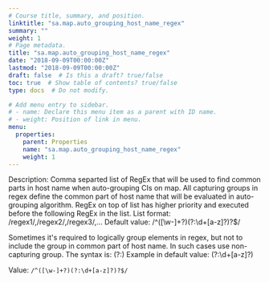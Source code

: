 ```yaml
---
# Course title, summary, and position.
linktitle: "sa.map.auto_grouping_host_name_regex"
summary: ""
weight: 1
# Page metadata.
title: "sa.map.auto_grouping_host_name_regex"
date: "2018-09-09T00:00:00Z"
lastmod: "2018-09-09T00:00:00Z"
draft: false  # Is this a draft? true/false
toc: true  # Show table of contents? true/false
type: docs  # Do not modify.

# Add menu entry to sidebar.
# - name: Declare this menu item as a parent with ID name.
# - weight: Position of link in menu.
menu:
  properties:
    parent: Properties
    name: "sa.map.auto_grouping_host_name_regex"
    weight: 1
---
```


Description: Comma separted list of RegEx that will be used to find common parts in host name when auto-grouping CIs on map.
All capturing groups in regex define the common part of host name that will be evaluated in auto-grouping algorithm.
RegEx on top of list has higher priority and executed before the following RegEx in the list.
List format: /regex1/,/regex2/,/regex3/,...
Default value: 
/^([\w-]+?)(?:\d+[a-z]?)?$/

Sometimes it's required to logically group elements in regex, but not to include the group in common part of host name.
In such cases use non-capturing group. The syntax is:
(?:<content of group>)
Example in default value:
(?:\d+[a-z]?)


Value: `/^([\w-]+?)(?:\d+[a-z]?)?$/`